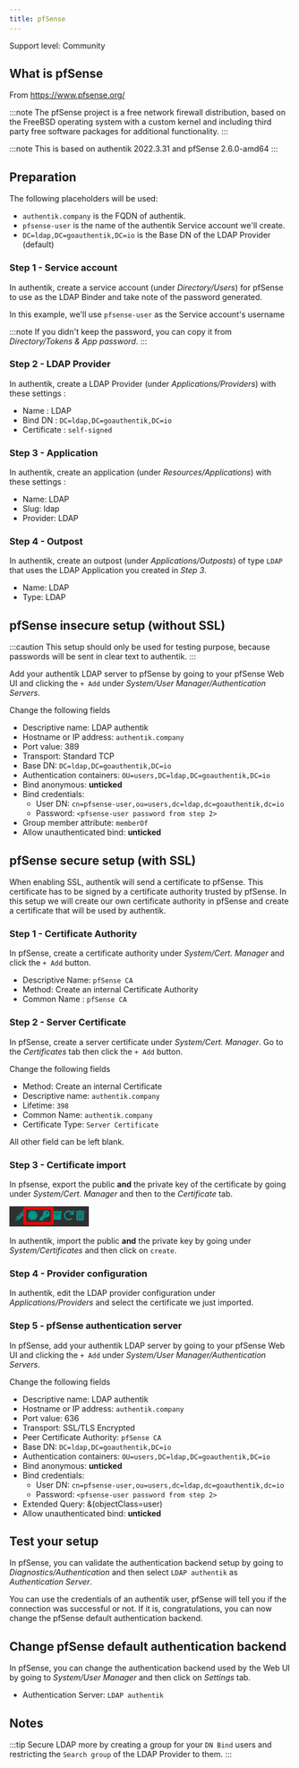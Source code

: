 ```yaml
---
title: pfSense
---
```


<span class="badge badge--secondary">Support level: Community</span>

## What is pfSense

From https://www.pfsense.org/

:::note
The pfSense project is a free network firewall distribution, based on the FreeBSD operating system with a custom kernel and including third party free software packages for additional functionality.
:::

:::note
This is based on authentik 2022.3.31 and pfSense 2.6.0-amd64
:::

## Preparation

The following placeholders will be used:

-   `authentik.company` is the FQDN of authentik.
-   `pfsense-user` is the name of the authentik Service account we'll create.
-   `DC=ldap,DC=goauthentik,DC=io` is the Base DN of the LDAP Provider (default)

### Step 1 - Service account

In authentik, create a service account (under _Directory/Users_) for pfSense to use as the LDAP Binder and take note of the password generated.

In this example, we'll use `pfsense-user` as the Service account's username

:::note
If you didn't keep the password, you can copy it from _Directory/Tokens & App password_.
:::

### Step 2 - LDAP Provider

In authentik, create a LDAP Provider (under _Applications/Providers_) with these settings :

-   Name : LDAP
-   Bind DN : `DC=ldap,DC=goauthentik,DC=io`
-   Certificate : `self-signed`

### Step 3 - Application

In authentik, create an application (under _Resources/Applications_) with these settings :

-   Name: LDAP
-   Slug: ldap
-   Provider: LDAP

### Step 4 - Outpost

In authentik, create an outpost (under _Applications/Outposts_) of type `LDAP` that uses the LDAP Application you created in _Step 3_.

-   Name: LDAP
-   Type: LDAP

## pfSense insecure setup (without SSL)

:::caution
This setup should only be used for testing purpose, because passwords will be sent in clear text to authentik.
:::

Add your authentik LDAP server to pfSense by going to your pfSense Web UI and clicking the `+ Add` under _System/User Manager/Authentication Servers_.

Change the following fields

-   Descriptive name: LDAP authentik
-   Hostname or IP address: `authentik.company`
-   Port value: 389
-   Transport: Standard TCP
-   Base DN: `DC=ldap,DC=goauthentik,DC=io`
-   Authentication containers: `OU=users,DC=ldap,DC=goauthentik,DC=io`
-   Bind anonymous: **unticked**
-   Bind credentials:
    -   User DN: `cn=pfsense-user,ou=users,dc=ldap,dc=goauthentik,dc=io`
    -   Password: `<pfsense-user password from step 2>`
-   Group member attribute: `memberOf`
-   Allow unauthenticated bind: **unticked**

## pfSense secure setup (with SSL)

When enabling SSL, authentik will send a certificate to pfSense. This certificate has to be signed by a certificate authority trusted by pfSense. In this setup we will create our own certificate authority in pfSense and create a certificate that will be used by authentik.

### Step 1 - Certificate Authority

In pfSense, create a certificate authority under _System/Cert. Manager_ and click the `+ Add` button.

-   Descriptive Name: `pfSense CA`
-   Method: Create an internal Certificate Authority
-   Common Name : `pfSense CA`

### Step 2 - Server Certificate

In pfSense, create a server certificate under _System/Cert. Manager_. Go to the _Certificates_ tab then click the `+ Add` button.

Change the following fields

-   Method: Create an internal Certificate
-   Descriptive name: `authentik.company`
-   Lifetime: `398`
-   Common Name: `authentik.company`
-   Certificate Type: `Server Certificate`

All other field can be left blank.

### Step 3 - Certificate import

In pfsense, export the public **and** the private key of the certificate by going under _System/Cert. Manager_ and then to the _Certificate_ tab.

![](./pfsense-certificate-export.png)

In authentik, import the public **and** the private key by going under _System/Certificates_ and then click on `create`.

### Step 4 - Provider configuration

In authentik, edit the LDAP provider configuration under _Applications/Providers_ and select the certificate we just imported.

### Step 5 - pfSense authentication server

In pfSense, add your authentik LDAP server by going to your pfSense Web UI and clicking the `+ Add` under _System/User Manager/Authentication Servers_.

Change the following fields

-   Descriptive name: LDAP authentik
-   Hostname or IP address: `authentik.company`
-   Port value: 636
-   Transport: SSL/TLS Encrypted
-   Peer Certificate Authority: `pfSense CA`
-   Base DN: `DC=ldap,DC=goauthentik,DC=io`
-   Authentication containers: `OU=users,DC=ldap,DC=goauthentik,DC=io`
-   Bind anonymous: **unticked**
-   Bind credentials:
    -   User DN: `cn=pfsense-user,ou=users,dc=ldap,dc=goauthentik,dc=io`
    -   Password: `<pfsense-user password from step 2>`
-   Extended Query: &(objectClass=user)
-   Allow unauthenticated bind: **unticked**

## Test your setup

In pfSense, you can validate the authentication backend setup by going to _Diagnostics/Authentication_ and then select `LDAP authentik` as _Authentication Server_.

You can use the credentials of an authentik user, pfSense will tell you if the connection was successful or not. If it is, congratulations, you can now change the pfSense default authentication backend.

## Change pfSense default authentication backend

In pfSense, you can change the authentication backend used by the Web UI by going to _System/User Manager_ and then click on _Settings_ tab.

-   Authentication Server: `LDAP authentik`

## Notes

:::tip
Secure LDAP more by creating a group for your `DN Bind` users and restricting the `Search group` of the LDAP Provider to them.
:::
